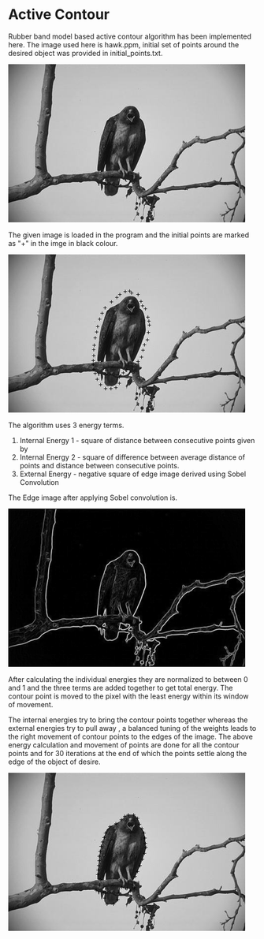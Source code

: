 # Active Contour

Rubber band model based active contour algorithm has been implemented here.
The image used here is hawk.ppm, initial set of points around the desired object was provided in initial_points.txt.

![](images/hawk.png)

The given image is loaded in the program and the initial points are marked as "+" in the imge in black colour.

![](images/active_contour_initial.png)

The algorithm uses 3 energy terms.
1. Internal Energy 1 - square of distance between consecutive points given by
2. Internal Energy 2 - square of difference between average distance of points and distance between consecutive points.
3. External Energy - negative square of edge image derived using Sobel Convolution

The Edge image after applying Sobel convolution is.

![](images/sobel.png)

After calculating the individual energies they are normalized to between 0 and 1 and the three terms are added together to get total energy.
The contour point is moved to the pixel with the least energy within its window of movement.

The internal energies try to bring the contour points together whereas the external energies try to pull away , a balanced tuning of the weights leads to the right movement of contour points to the edges of the image.
The above energy calculation and movement of points are done for all the contour points and for 30 iterations at the end of which the points settle along the edge of the object of desire.

![](images/output.png)

  
